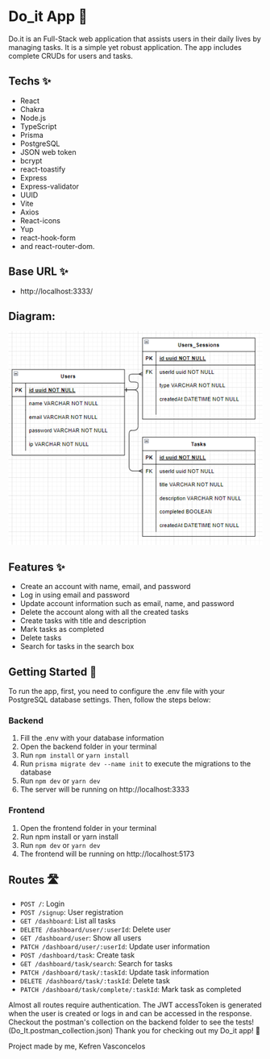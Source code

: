 # Do_it App 📝

Do.it is an Full-Stack web application that assists users in their daily lives by managing tasks. It is a simple yet robust application. The app includes complete CRUDs for users and tasks.

## Techs ✨

- React
- Chakra
- Node.js
- TypeScript
- Prisma
- PostgreSQL
- JSON web token
- bcrypt
- react-toastify
- Express
- Express-validator
- UUID
- Vite
- Axios
- React-icons
- Yup
- react-hook-form
- and react-router-dom.

## Base URL ✨

- http://localhost:3333/

## Diagram:

![Diagram](DIAGRAM.png)

## Features ✨

- Create an account with name, email, and password
- Log in using email and password
- Update account information such as email, name, and password
- Delete the account along with all the created tasks
- Create tasks with title and description
- Mark tasks as completed
- Delete tasks
- Search for tasks in the search box

## Getting Started 🚀

To run the app, first, you need to configure the .env file with your PostgreSQL database settings. Then, follow the steps below:

### Backend

1. Fill the .env with your database information
2. Open the backend folder in your terminal
3. Run `npm install` or `yarn install`
4. Run `prisma migrate dev --name init` to execute the migrations to the database
5. Run `npm dev` or `yarn dev`
6. The server will be running on http://localhost:3333

### Frontend

1. Open the frontend folder in your terminal
2. Run npm install or yarn install
3. Run `npm dev` or `yarn dev`
4. The frontend will be running on http://localhost:5173

## Routes 🛣️

- `POST /`: Login
- `POST /signup`: User registration
- `GET /dashboard`: List all tasks
- `DELETE /dashboard/user/:userId`: Delete user
- `GET /dashboard/user`: Show all users
- `PATCH /dashboard/user/:userId`: Update user information
- `POST /dashboard/task`: Create task
- `GET /dashboard/task/search`: Search for tasks
- `PATCH /dashboard/task/:taskId`: Update task information
- `DELETE /dashboard/task/:taskId`: Delete task
- `PATCH /dashboard/task/complete/:taskId`: Mark task as completed

Almost all routes require authentication. The JWT accessToken is generated when the user is created or logs in and can be accessed in the response.
Checkout the postman's collection on the backend folder to see the tests! (Do_It.postman_collection.json)
Thank you for checking out my Do_it app! 🙌

Project made by me, Kefren Vasconcelos
